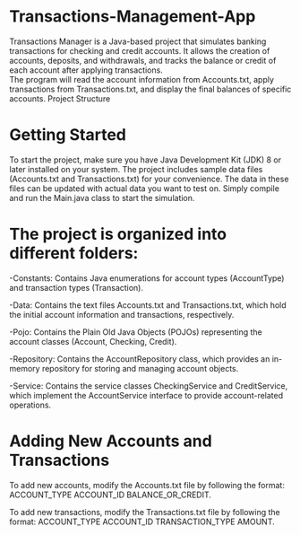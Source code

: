 # Transactions-Management-App
Transactions Manager is a Java-based project that simulates banking transactions for checking and credit accounts. It allows the creation of accounts, deposits, and withdrawals, and tracks the balance or credit of each account after applying transactions.  
The program will read the account information from Accounts.txt, apply transactions from Transactions.txt, and display the final balances of specific accounts.
Project Structure

# Getting Started

To start the project, make sure you have Java Development Kit (JDK) 8 or later installed on your system. The project includes sample data files (Accounts.txt and Transactions.txt) for your convenience. The data in these files can be updated with actual data you want to test on. Simply compile and run the Main.java class to start the simulation.


# The project is organized into different folders:
-Constants: Contains Java enumerations for account types (AccountType) and transaction types (Transaction).

-Data: Contains the text files Accounts.txt and Transactions.txt, which hold the initial account information and transactions, respectively.

-Pojo: Contains the Plain Old Java Objects (POJOs) representing the account classes (Account, Checking, Credit).

-Repository: Contains the AccountRepository class, which provides an in-memory repository for storing and managing account objects.

-Service: Contains the service classes CheckingService and CreditService, which implement the AccountService interface to provide account-related operations.


# Adding New Accounts and Transactions
To add new accounts, modify the Accounts.txt file by following the format: ACCOUNT_TYPE ACCOUNT_ID BALANCE_OR_CREDIT.

To add new transactions, modify the Transactions.txt file by following the format: ACCOUNT_TYPE ACCOUNT_ID TRANSACTION_TYPE AMOUNT.
